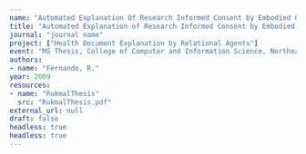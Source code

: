 ```yaml
---
name: "Automated Explanation Of Research Informed Consent by Embodied Conversational Agents"
title: "Automated Explanation of Research Informed Consent by Embodied Conversational Agents"
journal: "journal name" 
project: ["Health Document Explanation by Relational Agents"]
event: "MS Thesis, College of Computer and Information Science, Northeastern University"
authors:
- name: "Fernando, R."
year: 2009
resources:
- name: "RukmalThesis"
  src: "RukmalThesis.pdf"
external_url: null
draft: false 
headless: true
headless: true
---
```

